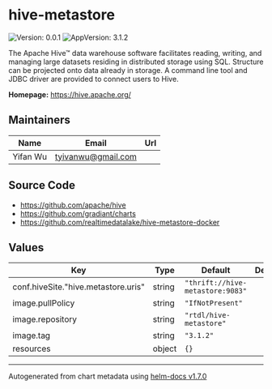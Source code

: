 # hive-metastore

![Version: 0.0.1](https://img.shields.io/badge/Version-0.0.1-informational?style=flat-square) ![AppVersion: 3.1.2](https://img.shields.io/badge/AppVersion-3.1.2-informational?style=flat-square)

The Apache Hive™ data warehouse software facilitates reading, writing, and managing large datasets residing in distributed storage using SQL. Structure can be projected onto data already in storage. A command line tool and JDBC driver are provided to connect users to Hive.

**Homepage:** <https://hive.apache.org/>

## Maintainers

| Name | Email | Url |
| ---- | ------ | --- |
| Yifan Wu | tyivanwu@gmail.com |  |

## Source Code

* <https://github.com/apache/hive>
* <https://github.com/gradiant/charts>
* <https://github.com/realtimedatalake/hive-metastore-docker>

## Values

| Key | Type | Default | Description |
|-----|------|---------|-------------|
| conf.hiveSite."hive.metastore.uris" | string | `"thrift://hive-metastore:9083"` |  |
| image.pullPolicy | string | `"IfNotPresent"` |  |
| image.repository | string | `"rtdl/hive-metastore"` |  |
| image.tag | string | `"3.1.2"` |  |
| resources | object | `{}` |  |

----------------------------------------------
Autogenerated from chart metadata using [helm-docs v1.7.0](https://github.com/norwoodj/helm-docs/releases/v1.7.0)
